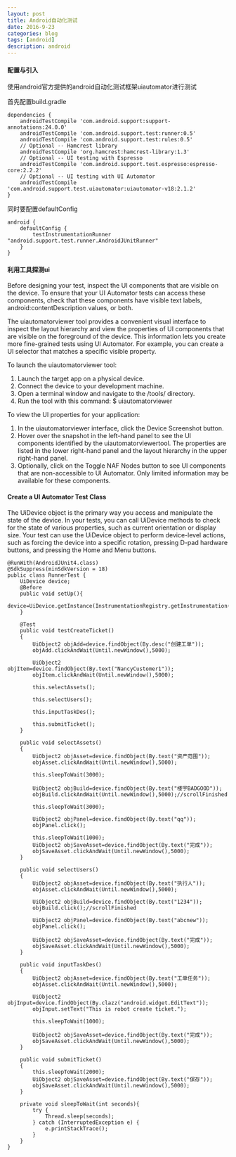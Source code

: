 ```yaml
---
layout: post
title: Android自动化测试
date: 2016-9-23
categories: blog
tags: [android]
description: android
---
```


#### 配置与引入

使用android官方提供的android自动化测试框架uiautomator进行测试

首先配置build.gradle

```
dependencies {
    androidTestCompile 'com.android.support:support-annotations:24.0.0'
    androidTestCompile 'com.android.support.test:runner:0.5'
    androidTestCompile 'com.android.support.test:rules:0.5'
    // Optional -- Hamcrest library
    androidTestCompile 'org.hamcrest:hamcrest-library:1.3'
    // Optional -- UI testing with Espresso
    androidTestCompile 'com.android.support.test.espresso:espresso-core:2.2.2'
    // Optional -- UI testing with UI Automator
    androidTestCompile 'com.android.support.test.uiautomator:uiautomator-v18:2.1.2'
}
```

同时要配置defaultConfig

```
android {
    defaultConfig {
        testInstrumentationRunner "android.support.test.runner.AndroidJUnitRunner"
    }
}
```

#### 利用工具探测ui

Before designing your test, inspect the UI components that are visible on the device. To ensure that your UI Automator tests can access these components, check that these components have visible text labels, android:contentDescription values, or both.

The uiautomatorviewer tool provides a convenient visual interface to inspect the layout hierarchy and view the properties of UI components that are visible on the foreground of the device. This information lets you create more fine-grained tests using UI Automator. For example, you can create a UI selector that matches a specific visible property.

To launch the uiautomatorviewer tool:

1. Launch the target app on a physical device.
2. Connect the device to your development machine.
3. Open a terminal window and navigate to the <android-sdk>/tools/ directory.
4. Run the tool with this command:
$ uiautomatorviewer


To view the UI properties for your application:

1. In the uiautomatorviewer interface, click the Device Screenshot button.
2. Hover over the snapshot in the left-hand panel to see the UI components identified by the uiautomatorviewertool. The properties are listed in the lower right-hand panel and the layout hierarchy in the upper right-hand panel.
3. Optionally, click on the Toggle NAF Nodes button to see UI components that are non-accessible to UI Automator. Only limited information may be available for these components.

#### Create a UI Automator Test Class

The UiDevice object is the primary way you access and manipulate the state of the device. In your tests, you can call UiDevice methods to check for the state of various properties, such as current orientation or display size. Your test can use the UiDevice object to perform device-level actions, such as forcing the device into a specific rotation, pressing D-pad hardware buttons, and pressing the Home and Menu buttons.

```
@RunWith(AndroidJUnit4.class)
@SdkSuppress(minSdkVersion = 18)
public class RunnerTest {
    UiDevice device;
    @Before
    public void setUp(){
        device=UiDevice.getInstance(InstrumentationRegistry.getInstrumentation());
    }

    @Test
    public void testCreateTicket()
    {
        UiObject2 objAdd=device.findObject(By.desc("创建工单"));
        objAdd.clickAndWait(Until.newWindow(),5000);

        UiObject2 objItem=device.findObject(By.text("NancyCustomer1"));
        objItem.clickAndWait(Until.newWindow(),5000);

        this.selectAssets();

        this.selectUsers();

        this.inputTaskDes();

        this.submitTicket();
    }

    public void selectAssets()
    {
        UiObject2 objAsset=device.findObject(By.text("资产范围"));
        objAsset.clickAndWait(Until.newWindow(),5000);

        this.sleepToWait(3000);

        UiObject2 objBuild=device.findObject(By.text("楼宇BADGOOD"));
        objBuild.clickAndWait(Until.newWindow(),5000);//scrollFinished

        this.sleepToWait(3000);

        UiObject2 objPanel=device.findObject(By.text("qq"));
        objPanel.click();

        this.sleepToWait(1000);
        UiObject2 objSaveAsset=device.findObject(By.text("完成"));
        objSaveAsset.clickAndWait(Until.newWindow(),5000);
    }

    public void selectUsers()
    {
        UiObject2 objAsset=device.findObject(By.text("执行人"));
        objAsset.clickAndWait(Until.newWindow(),5000);

        UiObject2 objBuild=device.findObject(By.text("1234"));
        objBuild.click();//scrollFinished

        UiObject2 objPanel=device.findObject(By.text("abcnew"));
        objPanel.click();

        UiObject2 objSaveAsset=device.findObject(By.text("完成"));
        objSaveAsset.clickAndWait(Until.newWindow(),5000);
    }

    public void inputTaskDes()
    {
        UiObject2 objAsset=device.findObject(By.text("工单任务"));
        objAsset.clickAndWait(Until.newWindow(),5000);

        UiObject2 objInput=device.findObject(By.clazz("android.widget.EditText"));
        objInput.setText("This is robot create ticket.");

        this.sleepToWait(1000);

        UiObject2 objSaveAsset=device.findObject(By.text("完成"));
        objSaveAsset.clickAndWait(Until.newWindow(),5000);
    }

    public void submitTicket()
    {
        this.sleepToWait(2000);
        UiObject2 objSaveAsset=device.findObject(By.text("保存"));
        objSaveAsset.clickAndWait(Until.newWindow(),5000);
    }

    private void sleepToWait(int seconds){
        try {
            Thread.sleep(seconds);
        } catch (InterruptedException e) {
            e.printStackTrace();
        }
    }
}
```




